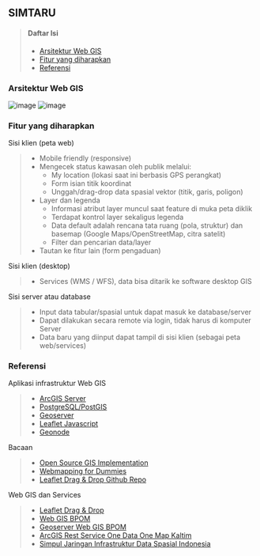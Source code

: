 ## SIMTARU
> #### Daftar Isi
> * [Arsitektur Web GIS](#arsitektur-web-gis)
> * [Fitur yang diharapkan](#fitur-yang-diharapkan)
> * [Referensi](#referensi)

### Arsitektur Web GIS
![image](http://geo.ifip.tuwien.ac.at/imak/2009/stack_workshop/doc/_images/stack.png)
![image](https://storage.googleapis.com/cdn.thenewstack.io/media/2017/09/2f021b01-boundless3.png)

### Fitur yang diharapkan
Sisi klien (peta web)
> * Mobile friendly (responsive)
> * Mengecek status kawasan oleh publik melalui:
>   * My location (lokasi saat ini berbasis GPS perangkat)
>   * Form isian titik koordinat
>   * Unggah/drag-drop data spasial vektor (titik, garis, poligon)
> * Layer dan legenda
>   * Informasi atribut layer muncul saat feature di muka peta diklik
>   * Terdapat kontrol layer sekaligus legenda
>   * Data default adalah rencana tata ruang (pola, struktur) dan basemap (Google Maps/OpenStreetMap, citra satelit)
>   * Filter dan pencarian data/layer
> * Tautan ke fitur lain (form pengaduan)

Sisi klien (desktop)
> * Services (WMS / WFS), data bisa ditarik ke software desktop GIS

Sisi server atau database
> * Input data tabular/spasial untuk dapat masuk ke database/server
> * Dapat dilakukan secara remote via login, tidak harus di komputer Server
> * Data baru yang diinput dapat tampil di sisi klien (sebagai peta web/services)


### Referensi
Aplikasi infrastruktur Web GIS
> * [ArcGIS Server](https://enterprise.arcgis.com/en/server/latest/get-started/windows/what-is-arcgis-for-server-.htm)
> * [PostgreSQL/PostGIS](https://postgis.net/)
> * [Geoserver](https://https://www.osgeo.org/projects/geoserver/)
> * [Leaflet Javascript](https://leafletjs.com/)
> * [Geonode](http://geonode.org/)

Bacaan
> * [Open Source GIS Implementation](https://opengislab.com/blog/2017/3/22/open-source-gis-implementation-an-experiment)
> * [Webmapping for Dummies](https://www.xyht.com/spatial-itgis/web-mapping-for-dummies-my-personal-experience/)
> * [Leaflet Drag & Drop Github Repo](https://github.com/calvinmetcalf/leaflet.workspace)

Web GIS dan Services
> * [Leaflet Drag & Drop](https://leaflet.calvinmetcalf.com)
> * [Web GIS BPOM](https://gis.pom.go.id/)
> * [Geoserver Web GIS BPOM](http://gis.pom.go.id:8080/geoserver/web/wicket/bookmarkable/org.geoserver.web.demo.MapPreviewPage?1)
> * [ArcGIS Rest Service One Data One Map Kaltim](http://222.124.31.141:6080/arcgis/rest/services)
> * [Simpul Jaringan Infrastruktur Data Spasial Indonesia](https://github.com/ppids-ugm/simpul-jaringan-indonesia/blob/master/daftar-simpul-jaringan.md#kalimantan-timur)
